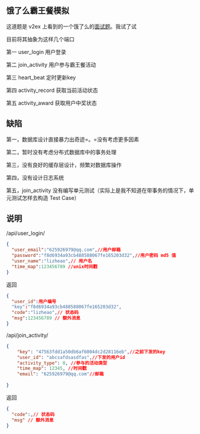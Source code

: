 ## 饿了么霸王餐模拟

这道题是 v2ex 上看到的一个饿了么的[面试题](https://www.v2ex.com/t/333691)。我试了试

目前将其抽象为这样几个端口

第一 user_login 用户登录

第二 join_activity 用户参与霸王餐活动

第三 heart_beat 定时更新key

第四 activity_record 获取当前活动状态

第五 activity_award 获取用户中奖状态

## 缺陷

第一，数据库设计直接暴力出奇迹=。=没有考虑更多因素

第二，暂时没有考虑分布式数据库中的事务处理

第三，没有良好的缓存层设计，频繁对数据库操作

第四，没有设计日志系统

第五，join_activity 没有编写单元测试（实际上是我不知道在带事务的情况下，单元测试怎样去构造 Test Case）

## 说明

/api/user_login/
~~~Json
{
  "user_email":"625926979@qq.com",//用户邮箱
  "password":"f8d6934a93cb488588067fe165203d32",//用户密码 md5 值
  "user_name":"lizheao",// 用户名
  "time_map":123456789 //unix时间戳
}
~~~
返回
~~~Json
{
  "user_id":用户编号
  "key":"f8d6934a93cb488588067fe165203d32",
  "code":"lizheao",// 状态码
  "msg":123456789 // 额外消息
}
~~~

/api/join_activity/
~~~Json
{
	"key": "47563fdd1a50db6af6004dc2d28116eb",//之前下发的key
	"user_id": "abcsafdsasdfas",//下发的用户id
	"activity_type": 0, //参与的活动类型
	"time_map": 12345, //时间戳
	"email": "625926979@qq.com"//邮箱
	
}
~~~
返回
~~~Json
{
  "code":,// 状态码
  "msg" // 额外消息
}
~~~